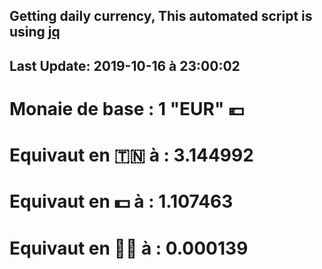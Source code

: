 ## Getting daily currency, This automated script is using [jq](https://stedolan.github.io/jq/)
## Last Update:  2019-10-16 à 23:00:02
 # Monaie de base : 1 "EUR" 💶 
 # Equivaut en 🇹🇳 à :  3.144992 
 # Equivaut en 💵 à : 1.107463
 # Equivaut en 🐱‍💻 à :  0.000139
